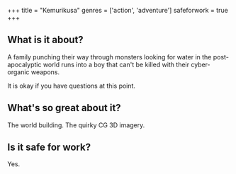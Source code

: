 +++
title = "Kemurikusa"
genres = ['action', 'adventure']
safeforwork = true
+++

What is it about?
-----------------

A family punching their way through monsters looking for water in the post-apocalyptic world runs into a boy that can't be killed with their cyber-organic weapons.

It is okay if you have questions at this point.

What's so great about it?
-------------------------

The world building. The quirky CG 3D imagery.

Is it safe for work?
--------------------

Yes.
